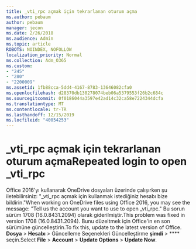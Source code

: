 ```yaml
---
title: _vti_rpc açmak için tekrarlanan oturum açma
ms.author: pebaum
author: pebaum
manager: jecon
ms.date: 2/26/2018
ms.audience: Admin
ms.topic: article
ROBOTS: NOINDEX, NOFOLLOW
localization_priority: Normal
ms.collection: Adm_O365
ms.custom:
- "245"
- "280"
- "2200009"
ms.assetid: 1fb88cca-5dd4-4167-8783-13646082cfa0
ms.openlocfilehash: d28370db130278074beb06a5379553f26b2c684c
ms.sourcegitcommit: 0f0186044a3597e42ad14c32ca58e7224344dcfa
ms.translationtype: MT
ms.contentlocale: tr-TR
ms.lasthandoff: 12/15/2019
ms.locfileid: "40054253"
---
```

# <a name="repeated-login-to-open-_vti_rpc"></a><span data-ttu-id="404e3-102">_vti_rpc açmak için tekrarlanan oturum açma</span><span class="sxs-lookup"><span data-stu-id="404e3-102">Repeated login to open _vti_rpc</span></span>

<span data-ttu-id="404e3-103">Office 2016'yı kullanarak OneDrive dosyaları üzerinde çalışırken şu iletebilirsiniz: "_vti_rpc açmak için kullanmak istediğiniz hesabı bize bildirin."</span><span class="sxs-lookup"><span data-stu-id="404e3-103">When working on OneDrive files using Office 2016, you may see the message: "Tell us the account you want to use to open _vti_rpc."</span></span> <span data-ttu-id="404e3-104">Bu sorun sürüm 1708 (16.0.8431.2094) olarak giderilmiştir.</span><span class="sxs-lookup"><span data-stu-id="404e3-104">This problem was fixed in version 1708 (16.0.8431.2094).</span></span> <span data-ttu-id="404e3-105">Bunu düzeltmek için Office'in en son sürümüne güncelleştirin.</span><span class="sxs-lookup"><span data-stu-id="404e3-105">To fix this, update to the latest version of Office.</span></span> <span data-ttu-id="404e3-106">**Dosya** \> **Hesabı** \> Güncelleme Seçenekleri Güncelleştirme **şimdi** \> \*\*\*\* seçin.</span><span class="sxs-lookup"><span data-stu-id="404e3-106">Select **File** \> **Account** \> **Update Options** \> **Update Now**.</span></span>
  